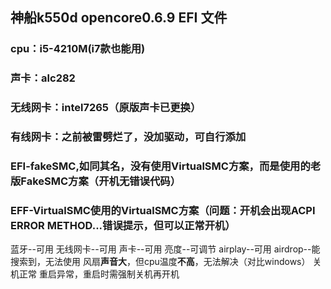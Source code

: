 ## 神船k550d opencore0.6.9 EFI 文件
### cpu：i5-4210M(i7款也能用)
### 声卡：alc282
### 无线网卡：intel7265（原版声卡已更换）
### 有线网卡：之前被雷劈烂了，没加驱动，可自行添加
### EFI-fakeSMC,如同其名，没有使用VirtualSMC方案，而是使用的老版FakeSMC方案（开机无错误代码）
### EFF-VirtualSMC使用的VirtualSMC方案（问题：开机会出现ACPI ERROR METHOD...错误提示，但可以正常开机）

蓝牙--可用
无线网卡--可用
声卡--可用
亮度--可调节
airplay--可用
airdrop--能搜索到，无法使用
风扇**声音大**，但cpu温度**不高**，无法解决（对比windows）
关机正常
重启异常，重启时需强制关机再开机
